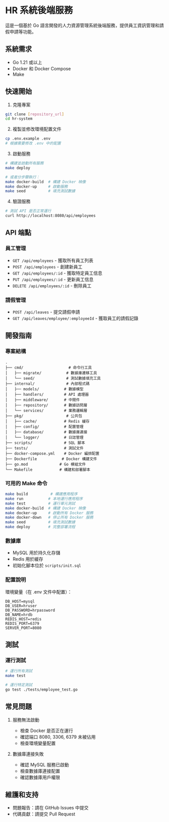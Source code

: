 # HR 系統後端服務

這是一個基於 Go 語言開發的人力資源管理系統後端服務，提供員工資訊管理和請假申請等功能。

## 系統需求

- Go 1.21 或以上
- Docker 和 Docker Compose
- Make

## 快速開始

1. 克隆專案
```bash
git clone [repository_url]
cd hr-system
```

2. 複製並修改環境配置文件
```bash
cp .env.example .env
# 根據需要修改 .env 中的配置
```

3. 啟動服務
```bash
# 構建並啟動所有服務
make deploy

# 或者分步驟執行：
make docker-build  # 構建 Docker 映像
make docker-up     # 啟動服務
make seed          # 填充測試數據
```

4. 驗證服務
```bash
# 測試 API 是否正常運行
curl http://localhost:8080/api/employees
```

## API 端點

### 員工管理
- `GET /api/employees` - 獲取所有員工列表
- `POST /api/employees` - 創建新員工
- `GET /api/employees/:id` - 獲取特定員工信息
- `PUT /api/employees/:id` - 更新員工信息
- `DELETE /api/employees/:id` - 刪除員工

### 請假管理
- `POST /api/leaves` - 提交請假申請
- `GET /api/leaves/employee/:employeeId` - 獲取員工的請假記錄

## 開發指南

### 專案結構
```
.
├── cmd/                    # 命令行工具
│   ├── migrate/           # 數據庫遷移工具
│   └── seed/              # 測試數據填充工具
├── internal/              # 內部程式碼
│   ├── models/           # 數據模型
│   ├── handlers/         # API 處理器
│   ├── middleware/       # 中間件
│   ├── repository/       # 數據訪問層
│   └── services/         # 業務邏輯層
├── pkg/                   # 公共包
│   ├── cache/            # Redis 緩存
│   ├── config/           # 配置管理
│   ├── database/         # 數據庫連接
│   └── logger/           # 日誌管理
├── scripts/              # SQL 腳本
├── tests/                # 測試文件
├── docker-compose.yml    # Docker 編排配置
├── Dockerfile           # Docker 構建文件
├── go.mod              # Go 模組文件
└── Makefile            # 構建和部署腳本
```

### 可用的 Make 命令
```bash
make build          # 構建應用程序
make run           # 本地運行應用程序
make test          # 運行單元測試
make docker-build  # 構建 Docker 映像
make docker-up     # 啟動所有 Docker 服務
make docker-down   # 停止所有 Docker 服務
make seed          # 填充測試數據
make deploy        # 完整部署流程
```

### 數據庫
- MySQL 用於持久化存儲
- Redis 用於緩存
- 初始化腳本位於 `scripts/init.sql`

### 配置說明
環境變量（在 .env 文件中配置）：
```env
DB_HOST=mysql
DB_USER=hruser
DB_PASSWORD=hrpassword
DB_NAME=hrdb
REDIS_HOST=redis
REDIS_PORT=6379
SERVER_PORT=8080
```

## 測試

### 運行測試
```bash
# 運行所有測試
make test

# 運行特定測試
go test ./tests/employee_test.go
```

## 常見問題

1. 服務無法啟動
   - 檢查 Docker 是否正在運行
   - 確認端口 8080, 3306, 6379 未被佔用
   - 檢查環境變量配置

2. 數據庫連接失敗
   - 確認 MySQL 服務已啟動
   - 檢查數據庫連接配置
   - 確認數據庫用戶權限

## 維護和支持

- 問題報告：請在 GitHub Issues 中提交
- 代碼貢獻：請提交 Pull Request